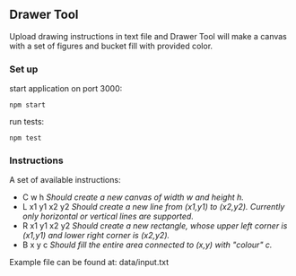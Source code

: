 ## Drawer Tool

Upload drawing instructions in text file and Drawer Tool will make a canvas with a set of figures and bucket fill
with provided color.

### Set up

start application on port 3000:
```
npm start
```

run tests:
```
npm test
```

### Instructions

A set of available instructions:

- C w h *Should create a new canvas of width w and height h.*
- L x1 y1 x2 y2 *Should create a new line from (x1,y1) to (x2,y2). Currently only horizontal or vertical lines are supported.*
- R x1 y1 x2 y2 *Should create a new rectangle, whose upper left corner is (x1,y1) and lower right corner is (x2,y2).*
- B x y c *Should fill the entire area connected to (x,y) with "colour" c.*

Example file can be found at: data/input.txt
